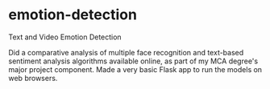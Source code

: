 # emotion-detection
Text and Video Emotion Detection

Did a comparative analysis of multiple face recognition and text-based sentiment analysis algorithms available online, as part of my MCA degree's major project component.
Made a very basic Flask app to run the models on web browsers.
